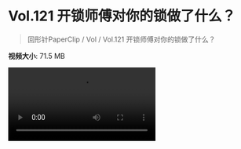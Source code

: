 # Vol.121 开锁师傅对你的锁做了什么？

> 回形针PaperClip / Vol / Vol.121 开锁师傅对你的锁做了什么？

**视频大小**: 71.5 MB

<div class="video"><video src="https://file.hsyhx.top/video/PaperClip/Vol/121.mp4" controls preload>🤔 您的浏览器不支持 video 标签</video></div>